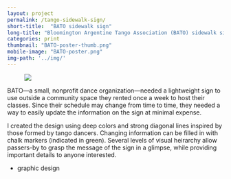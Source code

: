 ```yaml
---
layout: project
permalink: /tango-sidewalk-sign/
short-title:  "BATO sidewalk sign"
long-title: "Bloomington Argentine Tango Association (BATO) sidewalk sign"
categories: print
thumbnail: "BATO-poster-thumb.png"
mobile-image: "BATO-poster.png"
img-path: '../img/'
---
```

<figure>
<img src="{{page.img-path}}BATO-poster.png" alt=" " />
 </figure>

BATO&mdash;a small, nonprofit dance organization&mdash;needed a lightweight sign to use outside a community space they rented once a week to host their classes. Since their schedule may change from time to time, they needed a way to easily update the information on the sign at minimal expense. 

I created the design using deep colors and strong diagonal lines inspired by those formed by tango dancers. Changing information can be filled in with chalk markers (indicated&nbsp;in&nbsp;green). Several levels of visual heirarchy allow passers-by to grasp the message of the sign in a glimpse, while providing important details to anyone interested.

<ul class="skill-pills">
<li>
	graphic design
</li>
</ul> 

